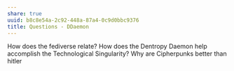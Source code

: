 ```yaml
---
share: true
uuid: b8c8e54a-2c92-448a-87a4-0c9d0bbc9376
title: Questions - DDaemon
---
```

How does the fediverse relate?
How does the Dentropy Daemon help accomplish the Technological Singularity?
Why are Cipherpunks better than hitler
